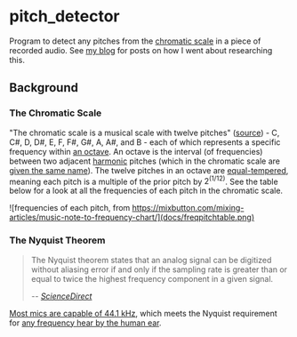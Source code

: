 # pitch_detector
Program to detect any pitches from the [chromatic scale](https://en.wikipedia.org/wiki/Chromatic_scale#:~:text=9%20External%20links-,Definition,12%20of%20the%20available%20pitches.) in a piece of recorded audio. See [my blog](https://reneelearnsthings.blogspot.com/) for posts on how I went about researching this.

## Background
### The Chromatic Scale
"The chromatic scale is a musical scale with twelve pitches" ([source](https://en.wikipedia.org/wiki/Chromatic_scale)) - C, C#, D, D#, E, F, F#, G#, A, A#, and B - each of which represents a specific frequency within [an octave](https://en.wikipedia.org/wiki/Octave). An octave is the interval (of frequencies) between two adjacent [harmonic](https://en.wikipedia.org/wiki/Harmonic#:~:text=In%20physics%2C%20acoustics%2C%20and%20telecommunications,are%20known%20as%20higher%20harmonics.) pitches (which in the chromatic scale are [given the same name](https://en.wikipedia.org/wiki/Chromatic_scale#Notation)). The twelve pitches in an octave are [equal-tempered](https://www.britannica.com/art/equal-temperament), meaning each pitch is a multiple of the prior pitch by $2^(1/12)$. See the table below for a look at all the frequencies of each pitch in the chromatic scale.

![frequencies of each pitch, from https://mixbutton.com/mixing-articles/music-note-to-frequency-chart/](docs/freqpitchtable.png)

### The Nyquist Theorem
> The Nyquist theorem states that an analog signal can be digitized without aliasing error if and only if the sampling rate is greater than or equal to twice the highest frequency component in a given signal.
>
> -- <cite>[ScienceDirect](https://www.google.com/search?q=nyquist+theorem&rlz=1C1ONGR_enUS942US942&oq=nyquist+t&gs_lcrp=EgZjaHJvbWUqCggAEAAYsQMYgAQyCggAEAAYsQMYgAQyBggBEEUYOTIHCAIQABiABDIHCAMQABiABDIHCAQQABiABDIHCAUQABiABDIHCAYQABiABDIHCAcQABiABDIHCAgQABiABDIHCAkQABiABKgCALACAA&sourceid=chrome&ie=UTF-8)</cite>

[Most mics are capable of 44.1 kHz](https://resoundsound.com/sample-rate-bit-depth/), which meets the Nyquist requirement for [any frequency hear by the human ear](https://en.wikipedia.org/wiki/Hearing_range).
